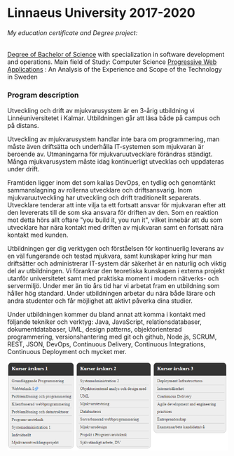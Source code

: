 # Linnaeus University 2017-2020
 ###### My education certificate and Degree project:
 [Degree of Bachelor of Science](https://github.com/Victor-Gustafsson/Linnaeus_University_2017_2020/blob/master/Degree%20Certificate.pdf) with specialization in software development and operations. Main field of Study: Computer Science
 [Progressive Web Applications](http://www.diva-portal.org/smash/get/diva2:1446696/FULLTEXT01.pdf) : An Analysis of the Experience and Scope of the Technology in Sweden

### Program description
Utveckling och drift av mjukvarusystem är en 3-årig utbildning vi Linnéuniversitetet i Kalmar. Utbildningen går att läsa både på campus och på distans.

Utveckling av mjukvarusystem handlar inte bara om programmering, man måste även driftsätta och underhålla IT-systemen som mjukvaran är beroende av. Utmaningarna för mjukvaruutvecklare förändras ständigt. Många mjukvarusystem måste idag kontinuerligt utvecklas och uppdateras under drift. 

Framtiden ligger inom det som kallas DevOps, en tydlig och genomtänkt sammanslagning av rollerna utvecklare och driftsansvarig. Inom mjukvaruutveckling har utveckling och drift traditionellt separerats. Utvecklare tenderar att inte vilja ta ett fortsatt ansvar för mjukvaran efter att den levererats till de som ska ansvara för driften av den. Som en reaktion mot detta hörs allt oftare "you build it, you run it", vilket innebär att du som utvecklare har nära kontakt med driften av mjukvaran samt en fortsatt nära kontakt med kunden. 

Utbildningen ger dig verktygen och förståelsen för kontinuerlig leverans av en väl fungerande och testad mjukvara, samt kunskaper kring hur man driftsätter och administrerar IT-system där säkerhet är en naturlig och viktig del av utbildningen. Vi förankrar den teoretiska kunskapen i externa projekt utanför universitetet samt med praktiska moment i modern nätverks- och servermiljö. Under mer än tio års tid har vi arbetat fram en utbildning som håller hög standard. Under utbildningen arbetar du nära både lärare och andra studenter och får möjlighet att aktivt påverka dina studier.

Under utbildningen kommer du bland annat att komma i kontakt med följande tekniker och verktyg: Java, JavaScript, relationsdatabaser, dokumentdatabaser, UML, design patterns, objektorienterad programmering, versionshantering med git och github, Node.js, SCRUM, REST, JSON, DevOps, Continuous Delivery, Continuous Integrations, Continuous Deployment och mycket mer.

<p align="center">
  <img src="https://raw.githubusercontent.com/Victor-Gustafsson/Linnaeus_University_2017_2020/master/Courses%20year%201-3.PNG" alt="[image of my courses"/>
</p>

